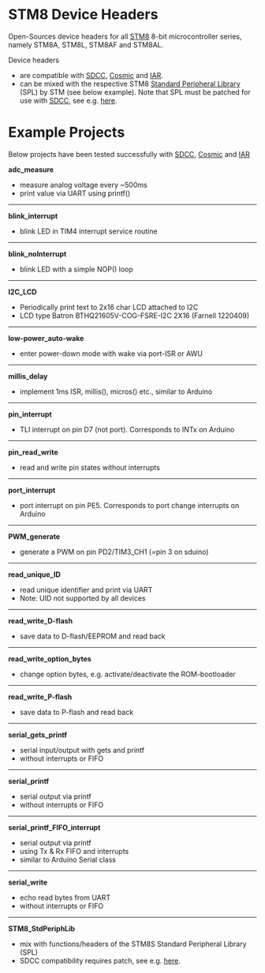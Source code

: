 # STM8 Device Headers 

Open-Sources device headers for all [STM8](https://www.st.com/en/microcontrollers-microprocessors/stm8-8-bit-mcus.html)
8-bit microcontroller series, namely STM8A, STM8L, STM8AF and STM8AL. 

Device headers
  - are compatible with [SDCC](http://sdcc.sourceforge.net/), 
[Cosmic](https://cosmic-software.com/stm8.php) and [IAR](https://www.iar.com/iar-embedded-workbench).
  - can be mixed with the respective STM8 
[Standard Peripheral Library](https://www.st.com/content/st_com/en/search.html#q=STM8%20Standard%20Peripheral%20Library-t=tools-page=1) (SPL) by STM (see below example). Note that
SPL must be patched for use with [SDCC](http://sdcc.sourceforge.net/), see e.g. [here](https://github.com/gicking/STM8-SPL_SDCC_patch).


# Example Projects 

Below projects have been tested successfully with [SDCC](http://sdcc.sourceforge.net/), 
[Cosmic](https://cosmic-software.com/stm8.php) and [IAR](https://www.iar.com/iar-embedded-workbench)

**adc_measure**
  - measure analog voltage every ~500ms
  - print value via UART using printf()

------------------------

**blink_interrupt**
  - blink LED in TIM4 interrupt service routine

------------------------

**blink_noInterrupt**
  - blink LED with a simple NOP() loop

------------------------

**I2C_LCD**
  - Periodically print text to 2x16 char LCD attached to I2C
  - LCD type Batron BTHQ21605V-COG-FSRE-I2C 2X16 (Farnell 1220409)

------------------------

**low-power_auto-wake**
  - enter power-down mode with wake via port-ISR or AWU

------------------------

**millis_delay**
  - implement 1ms ISR, millis(), micros() etc., similar to  Arduino

------------------------

**pin_interrupt**
  - TLI interrupt on pin D7 (not port). Corresponds to INTx on Arduino

------------------------

**pin_read_write**
  - read and write pin states without interrupts

------------------------

**port_interrupt**
  - port interrupt on pin PE5. Corresponds to port change interrupts on Arduino

------------------------

**PWM_generate**
  - generate a PWM on pin PD2/TIM3_CH1 (=pin 3 on sduino)

------------------------

**read_unique_ID**
  - read unique identifier and print via UART
  - Note: UID not supported by all devices

------------------------

**read_write_D-flash**
  - save data to D-flash/EEPROM and read back

------------------------

**read_write_option_bytes**
  - change option bytes, e.g. activate/deactivate the ROM-bootloader

------------------------

**read_write_P-flash**
  - save data to P-flash and read back

------------------------

**serial_gets_printf**
  - serial input/output with gets and printf
  - without interrupts or FIFO

------------------------

**serial_printf**
  - serial output via printf
  - without interrupts or FIFO

------------------------

**serial_printf_FIFO_interrupt**
  - serial output via printf
  - using Tx & Rx FIFO and interrupts
  - similar to Arduino Serial class
  
------------------------

**serial_write**
  - echo read bytes from UART
  - without interrupts or FIFO

------------------------

**STM8_StdPeriphLib**
  - mix with functions/headers of the STM8S Standard Peripheral Library (SPL)
  - SDCC compatibility requires patch, see e.g. [here](https://github.com/gicking/STM8-SPL_SDCC_patch).


